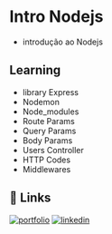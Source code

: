 
# Intro Nodejs

- introdução ao Nodejs





## Learning

- library Express
- Nodemon
- Node_modules
- Route Params
- Query Params
- Body Params
- Users Controller
- HTTP Codes
- Middlewares



## 🔗 Links
[![portfolio](https://img.shields.io/badge/my_portfolio-000?style=for-the-badge&logo=ko-fi&logoColor=white)](https://github.com/JoaoPdev00)
[![linkedin](https://img.shields.io/badge/linkedin-0A66C2?style=for-the-badge&logo=linkedin&logoColor=white)](https://www.linkedin.com/in/jo%C3%A3o-pedro-293298243/)


